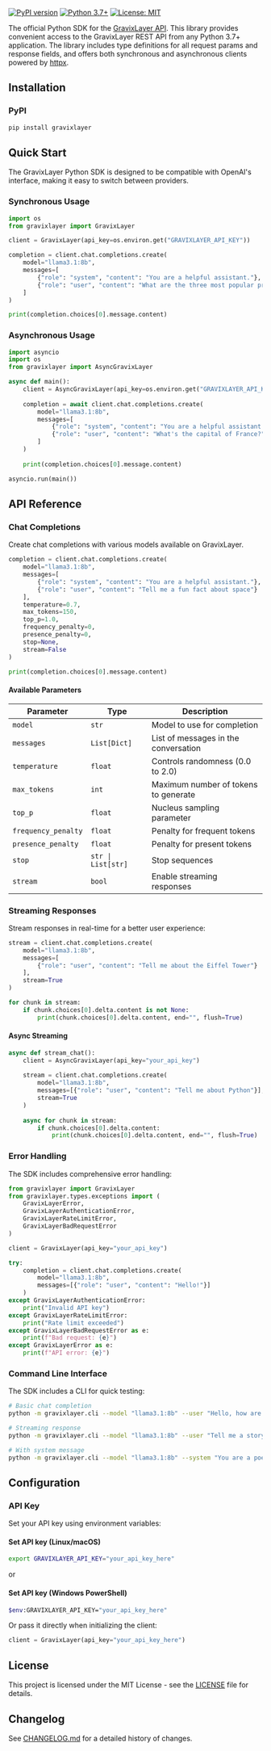 
[![PyPI version](https://badge.fury.io/py/gravixlayer.svg)](https://badge.fury.io/py/gravixlayer)
[![Python 3.7+](https://img.shields.io/badge/python-3.7+-blue.svg)](https://www.python.org/downloads/)
[![License: MIT](https://img.shields.io/badge/License-MIT-yellow.svg)](https://opensource.org/licenses/MIT)

The official Python SDK for the [GravixLayer API](https://gravixlayer.com). This library provides convenient access to the GravixLayer REST API from any Python 3.7+ application. The library includes type definitions for all request params and response fields, and offers both synchronous and asynchronous clients powered by [httpx](https://github.com/encode/httpx).


## Installation

### PyPI

```bash
pip install gravixlayer
```

## Quick Start

The GravixLayer Python SDK is designed to be compatible with OpenAI's interface, making it easy to switch between providers.

### Synchronous Usage

```python
import os
from gravixlayer import GravixLayer

client = GravixLayer(api_key=os.environ.get("GRAVIXLAYER_API_KEY"))

completion = client.chat.completions.create(
    model="llama3.1:8b",
    messages=[
        {"role": "system", "content": "You are a helpful assistant."},
        {"role": "user", "content": "What are the three most popular programming languages?"}
    ]
)

print(completion.choices[0].message.content)
```

### Asynchronous Usage

```python
import asyncio
import os
from gravixlayer import AsyncGravixLayer

async def main():
    client = AsyncGravixLayer(api_key=os.environ.get("GRAVIXLAYER_API_KEY"))
    
    completion = await client.chat.completions.create(
        model="llama3.1:8b",
        messages=[
            {"role": "system", "content": "You are a helpful assistant."},
            {"role": "user", "content": "What's the capital of France?"}
        ]
    )
    
    print(completion.choices[0].message.content)

asyncio.run(main())
```

## API Reference

### Chat Completions

Create chat completions with various models available on GravixLayer.

```python
completion = client.chat.completions.create(
    model="llama3.1:8b",
    messages=[
        {"role": "system", "content": "You are a helpful assistant."},
        {"role": "user", "content": "Tell me a fun fact about space"}
    ],
    temperature=0.7,
    max_tokens=150,
    top_p=1.0,
    frequency_penalty=0,
    presence_penalty=0,
    stop=None,
    stream=False
)

print(completion.choices[0].message.content)
```

#### Available Parameters

| Parameter | Type | Description |
|-----------|------|-------------|
| `model` | `str` | Model to use for completion |
| `messages` | `List[Dict]` | List of messages in the conversation |
| `temperature` | `float` | Controls randomness (0.0 to 2.0) |
| `max_tokens` | `int` | Maximum number of tokens to generate |
| `top_p` | `float` | Nucleus sampling parameter |
| `frequency_penalty` | `float` | Penalty for frequent tokens |
| `presence_penalty` | `float` | Penalty for present tokens |
| `stop` | `str \| List[str]` | Stop sequences |
| `stream` | `bool` | Enable streaming responses |

### Streaming Responses

Stream responses in real-time for a better user experience:

```python
stream = client.chat.completions.create(
    model="llama3.1:8b",
    messages=[
        {"role": "user", "content": "Tell me about the Eiffel Tower"}
    ],
    stream=True
)

for chunk in stream:
    if chunk.choices[0].delta.content is not None:
        print(chunk.choices[0].delta.content, end="", flush=True)
```

#### Async Streaming

```python
async def stream_chat():
    client = AsyncGravixLayer(api_key="your_api_key")
    
    stream = client.chat.completions.create(
        model="llama3.1:8b",
        messages=[{"role": "user", "content": "Tell me about Python"}],
        stream=True
    )
    
    async for chunk in stream:
        if chunk.choices[0].delta.content:
            print(chunk.choices[0].delta.content, end="", flush=True)
```

### Error Handling

The SDK includes comprehensive error handling:

```python
from gravixlayer import GravixLayer
from gravixlayer.types.exceptions import (
    GravixLayerError,
    GravixLayerAuthenticationError,
    GravixLayerRateLimitError,
    GravixLayerBadRequestError
)

client = GravixLayer(api_key="your_api_key")

try:
    completion = client.chat.completions.create(
        model="llama3.1:8b",
        messages=[{"role": "user", "content": "Hello!"}]
    )
except GravixLayerAuthenticationError:
    print("Invalid API key")
except GravixLayerRateLimitError:
    print("Rate limit exceeded")
except GravixLayerBadRequestError as e:
    print(f"Bad request: {e}")
except GravixLayerError as e:
    print(f"API error: {e}")
```

### Command Line Interface

The SDK includes a CLI for quick testing:

```bash
# Basic chat completion
python -m gravixlayer.cli --model "llama3.1:8b" --user "Hello, how are you?"

# Streaming response
python -m gravixlayer.cli --model "llama3.1:8b" --user "Tell me a story" --stream

# With system message
python -m gravixlayer.cli --model "llama3.1:8b" --system "You are a poet" --user "Write a haiku"
```

## Configuration

### API Key

Set your API key using environment variables:

#### Set API key (Linux/macOS)
```bash
export GRAVIXLAYER_API_KEY="your_api_key_here"
```

or 

#### Set API key (Windows PowerShell)
```bash
$env:GRAVIXLAYER_API_KEY="your_api_key_here"
```

Or pass it directly when initializing the client:

```python
client = GravixLayer(api_key="your_api_key_here")
```

## License

This project is licensed under the MIT License - see the [LICENSE](LICENSE) file for details.

## Changelog

See [CHANGELOG.md](CHANGELOG.md) for a detailed history of changes.

